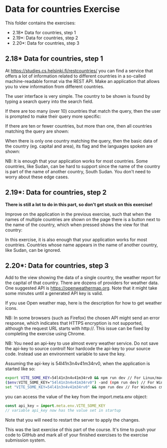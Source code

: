 # Data for countries Exercise

This folder contains the exercises:

- 2.18* Data for countries, step 1
- 2.19*: Data for countries, step 2
- 2.20*: Data for countries, step 3

## 2.18* Data for countries, step 1

At https://studies.cs.helsinki.fi/restcountries/ you can find a service that offers a lot of information related to different countries in a so-called machine-readable format via the REST API. Make an application that allows you to view information from different countries.

The user interface is very simple. The country to be shown is found by typing a search query into the search field.

If there are too many (over 10) countries that match the query, then the user is prompted to make their query more specific:

If there are ten or fewer countries, but more than one, then all countries matching the query are shown:

When there is only one country matching the query, then the basic data of the country (eg. capital and area), its flag and the languages spoken are shown:

NB: It is enough that your application works for most countries. Some countries, like Sudan, can be hard to support since the name of the country is part of the name of another country, South Sudan. You don't need to worry about these edge cases.

## 2.19*: Data for countries, step 2

**There is still a lot to do in this part, so don't get stuck on this exercise!**

Improve on the application in the previous exercise, such that when the names of multiple countries are shown on the page there is a button next to the name of the country, which when pressed shows the view for that country:

In this exercise, it is also enough that your application works for most countries. Countries whose name appears in the name of another country, like Sudan, can be ignored.

## 2.20*: Data for countries, step 3

Add to the view showing the data of a single country, the weather report for the capital of that country. There are dozens of providers for weather data. One suggested API is https://openweathermap.org. Note that it might take some minutes until a generated API key is valid.

If you use Open weather map, here is the description for how to get weather icons.

NB: In some browsers (such as Firefox) the chosen API might send an error response, which indicates that HTTPS encryption is not supported, although the request URL starts with http://. This issue can be fixed by completing the exercise using Chrome.

NB: You need an api-key to use almost every weather service. Do not save the api-key to source control! Nor hardcode the api-key to your source code. Instead use an environment variable to save the key.

Assuming the api-key is 54l41n3n4v41m34rv0, when the application is started like so:

```bash
export VITE_SOME_KEY=54l41n3n4v41m34rv0 && npm run dev // For Linux/macOS Bash
($env:VITE_SOME_KEY="54l41n3n4v41m34rv0") -and (npm run dev) // For Windows PowerShell
set "VITE_SOME_KEY=54l41n3n4v41m34rv0" && npm run dev // For Windows cmd.exe
```

you can access the value of the key from the import.meta.env object:

```js
const api_key = import.meta.env.VITE_SOME_KEY
// variable api_key now has the value set in startup
```

Note that you will need to restart the server to apply the changes.

This was the last exercise of this part of the course. It's time to push your code to GitHub and mark all of your finished exercises to the exercise submission system.